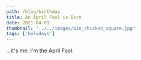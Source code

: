 ```yaml
---
path: /blog/birthday
title: An April Fool is Born
date: 2021-04-01
thumbnail: "../../images/bin_chicken_square.jpg"
tags: ['holidays']
---
```


...it's me. I'm the April Fool.  